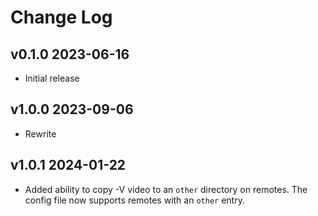# Change Log

## v0.1.0 2023-06-16

* Initial release


## v1.0.0 2023-09-06

* Rewrite


## v1.0.1 2024-01-22

* Added ability to copy -V video to an `other` directory on remotes.
  The config file now supports remotes with an `other` entry.
